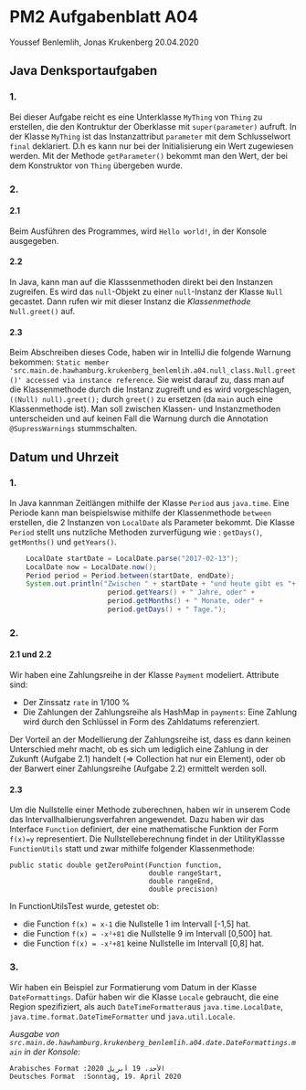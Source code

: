 # PM2 Aufgabenblatt A04

Youssef Benlemlih, Jonas Krukenberg
20.04.2020

## Java Denksportaufgaben

### 1.

Bei dieser Aufgabe reicht es eine Unterklasse `MyThing` von `Thing` zu erstellen,
die den Kontruktur der Oberklasse mit `super(parameter)` aufruft.
In der Klasse `MyThing` ist das Instanzattribut `parameter` mit dem Schlusselwort
`final` deklariert. D.h es kann nur bei der Initialisierung ein Wert zugewiesen werden.
Mit der Methode `getParameter()` bekommt man den Wert, der bei dem Konstruktor von
`Thing` übergeben wurde.

### 2.

#### 2.1

Beim Ausführen des Programmes, wird `Hello world!`, in der Konsole ausgegeben.

#### 2.2

In Java, kann man auf die Klasssenmethoden direkt bei den Instanzen zugreifen.
Es wird das `null`-Objekt zu einer `null`-Instanz der Klasse `Null` gecastet.
Dann rufen wir mit dieser Instanz die _Klassenmethode_ `Null.greet()` auf.

#### 2.3

Beim Abschreiben dieses Code, haben wir in IntelliJ die folgende Warnung bekommen:
`Static member 'src.main.de.hawhamburg.krukenberg_benlemlih.a04.null_class.Null.greet()' accessed via instance reference`.
Sie weist darauf zu, dass man auf die Klassenmethode durch die Instanz zugreift und es wird vorgeschlagen,
`((Null) null).greet();` durch `greet()` zu ersetzen (da `main` auch eine Klassenmethode ist).
Man soll zwischen Klassen- und Instanzmethoden unterscheiden und auf keinen Fall die Warnung durch die
Annotation `@SupressWarnings` stummschalten.

## Datum und Uhrzeit

### 1.

In Java kannman Zeitlängen mithilfe der Klasse `Period` aus `java.time`.
Eine Periode kann man beispielswise mithilfe der Klassenmethode `between` erstellen, die 2 Instanzen
von `LocalDate` als Parameter bekommt.
Die Klasse `Period` stellt uns nutzliche Methoden zurverfügung wie : `getDays()`, `getMonths()` und `getYears()`.

```java
    LocalDate startDate = LocalDate.parse("2017-02-13");
    LocalDate now = LocalDate.now();
    Period period = Period.between(startDate, endDate);
    System.out.println("Zwischen " + startDate + "und heute gibt es "+
                        period.getYears() + " Jahre, oder" +
                        period.getMonths() + " Monate, oder" +
                        period.getDays() + " Tage.");
```

### 2.
#### 2.1 und 2.2
Wir haben eine Zahlungsreihe in der Klasse `Payment` modeliert. Attribute sind:
 * Der Zinssatz `rate` in 1/100 %
 * Die Zahlungen der Zahlungsreihe als HashMap in `payments`: Eine Zahlung wird durch den Schlüssel in 
Form des Zahldatums referenziert.

Der Vorteil an der Modellierung der Zahlungsreihe ist, dass es dann keinen Unterschied mehr macht,
ob es sich um lediglich eine Zahlung in der Zukunft (Aufgabe 2.1) handelt (=> Collection hat nur ein Element), 
oder ob der Barwert einer Zahlungsreihe (Aufgabe 2.2) ermittelt werden soll. 

#### 2.3

Um die Nullstelle einer Methode zuberechnen, haben wir in
unserem Code das Intervallhalbierungsverfahren angewendet.
Dazu haben wir das Interface `Function` definiert, der eine
mathematische Funktion der Form `f(x)=y` representiert.
Die Nullstelleberechnung findet in der UtilityKlassse `FunctionUtils` statt und zwar mithilfe
folgender Klassenmethode:

```
public static double getZeroPoint(Function function,
                                  double rangeStart,
                                  double rangeEnd,
                                  double precision)
```

In FunctionUtilsTest wurde, getestet ob:

- die Function `f(x) = x-1` die Nullstelle 1 im Intervall [-1,5] hat.
- die Function `f(x) = -x²+81` die Nullstelle 9 im Intervall [0,500] hat.
- die Function `f(x) = -x²+81` keine Nullstelle im Intervall [0,8] hat.

### 3.

Wir haben ein Beispiel zur Formatierung vom Datum in der Klasse `DateFormattings`.
Dafür haben wir die Klasse `Locale` gebraucht, die eine Region spezifiziert, 
als auch `DateTimeFormatter`aus `java.time.LocalDate`,
`java.time.format.DateTimeFormatter` und `java.util.Locale`.

*Ausgabe von `src.main.de.hawhamburg.krukenberg_benlemlih.a04.date.DateFormattings.main` in der Konsole:*
```
Arabisches Format :الأحد، 19 أبريل 2020
Deutsches Format  :Sonntag, 19. April 2020
```